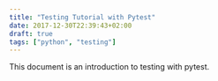 ```yaml
---
title: "Testing Tutorial with Pytest"
date: 2017-12-30T22:39:43+02:00
draft: true
tags: ["python", "testing"]
---
```

This document is an introduction to testing with pytest.
